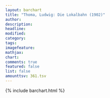 ```yaml
---
layout: barchart
title: "Thoma, Ludwig: Die Lokalbahn (1902)"
author:
description:
headline:
modified:
category:
tags:
imagefeature: 
mathjax: 
chart: 
comments: true
featured: false
list: false
amounttsv: 361.tsv
---
```

{% include barchart.html %}
